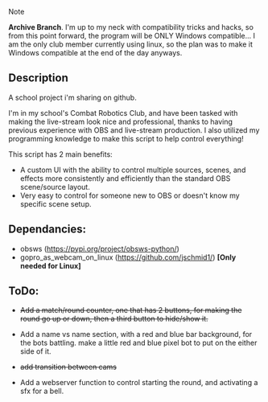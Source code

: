 > [!NOTE]
> **Archive Branch**. I'm up to my neck with compatibility tricks and hacks, so from this point forward, the program will be ONLY Windows compatible... I am the only club member currently using linux, so the plan was to make it Windows compatible at the end of the day anyways.

## Description

A school project i'm sharing on github.

I'm in my school's Combat Robotics Club, and have been tasked with making the live-stream look nice and professional, thanks to having previous experience with OBS and live-stream production. I also utilized my programming knowledge to make this script to help control everything!

This script has 2 main benefits:

+ A custom UI with the ability to control multiple sources, scenes, and effects more consistently and efficiently than the standard OBS scene/source layout.
+ Very easy to control for someone new to OBS or doesn't know my specific scene setup.

## Dependancies:
+ obsws (https://pypi.org/project/obsws-python/)
+ gopro_as_webcam_on_linux (https://github.com/jschmid1/) **[Only needed for Linux]**

## ToDo:

+ ~~Add a match/round counter, one that has 2 buttons, for making the round go up or down, then a third button to hide/show it.~~

+ Add a name vs name section, with a red and blue bar background, for the bots battling. make a little red and blue pixel bot to put on the either side of it.

+ ~~add transition between cams~~

+ Add a webserver function to control starting the round, and activating a sfx for a bell.
